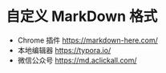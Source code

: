 # 自定义 MarkDown 格式
- Chrome 插件 https://markdown-here.com/
- 本地编辑器 https://typora.io/
- 微信公众号 https://md.aclickall.com/

